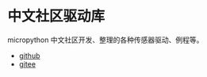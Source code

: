 # 中文社区驱动库

micropython 中文社区开发、整理的各种传感器驱动、例程等。

- [github](https://github.com/micropython-Chinese-Community/mpy-lib)
- [gitee](https://gitee.com/microbit/mpy-lib)
